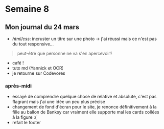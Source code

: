 # Semaine 8

## Mon journal du 24 mars

- *html/css*: incruster un titre sur une photo -> j'ai réussi mais ce n'est pas du tout responsive...

> peut-être que personne ne va s'en apercevoir?

- café !
- tuto md (Yannick et OCR)
- je retourne sur Codevores

### après-midi

- essayé de comprendre quelque chose de relative et absolute, c'est pas flagrant mais j'ai une idée un peu plus précise
- changement de fond d'écran pour le site, je renonce définitivement à la fille au ballon de Banksy car vraiment elle supporte mal les cards collées à la figure :(
- refait le footer

